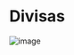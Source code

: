 # Divisas

![image](https://user-images.githubusercontent.com/66775663/183004666-30c17090-7ab4-497c-bb3f-8f502dc63b29.png)
